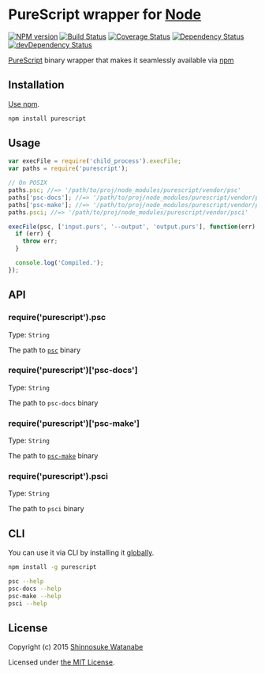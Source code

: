 # PureScript wrapper for [Node](https://nodejs.org/)

[![NPM version](http://img.shields.io/npm/v/purescript.svg)](https://www.npmjs.com/package/purescript)
[![Build Status](http://img.shields.io/travis/purescript-contrib/node-purescript-bin.svg)](http://travis-ci.org/purescript-contrib/node-purescript-bin)
[![Coverage Status](https://img.shields.io/coveralls/purescript-contrib/node-purescript-bin.svg)](https://coveralls.io/r/purescript-contrib/node-purescript-bin)
[![Dependency Status](https://img.shields.io/david/purescript-contrib/node-purescript-bin.svg)](https://david-dm.org/purescript-contrib/node-purescript-bin)
[![devDependency Status](https://img.shields.io/david/dev/purescript-contrib/node-purescript-bin.svg)](https://david-dm.org/purescript-contrib/node-purescript-bin#info=devDependencies)

[PureScript](http://www.purescript.org/) binary wrapper that makes it seamlessly available via [npm](https://www.npmjs.com/)

## Installation

[Use npm](https://docs.npmjs.com/cli/install).

```sh
npm install purescript
```

## Usage

```javascript
var execFile = require('child_process').execFile;
var paths = require('purescript');

// On POSIX
paths.psc; //=> '/path/to/proj/node_modules/purescript/vendor/psc'
paths['psc-docs']; //=> '/path/to/proj/node_modules/purescript/vendor/psc-docs'
paths['psc-make']; //=> '/path/to/proj/node_modules/purescript/vendor/psc-make'
paths.psci; //=> '/path/to/proj/node_modules/purescript/vendor/psci'

execFile(psc, ['input.purs', '--output', 'output.purs'], function(err) {
  if (err) {
    throw err;
  }

  console.log('Compiled.');
});
```

## API

### require('purescript').psc

Type: `String`

The path to [`psc`](https://github.com/purescript/purescript/wiki/Language-Guide:-Getting-Started#compiler-usage) binary

### require('purescript')['psc-docs']

Type: `String`

The path to `psc-docs` binary

### require('purescript')['psc-make']

Type: `String`

The path to [`psc-make`](https://github.com/purescript/purescript/wiki/Language-Guide:-Getting-Started#psc-make) binary

### require('purescript').psci

Type: `String`

The path to `psci` binary

## CLI

You can use it via CLI by installing it [globally](https://docs.npmjs.com/files/folders#global-installation). 

```sh
npm install -g purescript

psc --help
psc-docs --help
psc-make --help
psci --help
```

## License

Copyright (c) 2015 [Shinnosuke Watanabe](https://github.com/shinnn)

Licensed under [the MIT License](./LICENSE).
